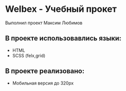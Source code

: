 # Welbex - Учебный прокет
Выполнил проект Максим Любимов
## В проекте использовавлись языки:
- HTML
- SCSS (felx,grid)
## В проекте реализовано:
- Мобильная версия до 320px
